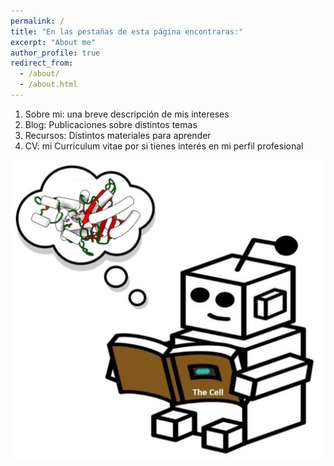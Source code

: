 ```yaml
---
permalink: /
title: "En las pestañas de esta página encontraras:"
excerpt: "About me"
author_profile: true
redirect_from: 
  - /about/
  - /about.html
---
```

1. Sobre mi: una breve descripción de mis intereses
2. Blog: Publicaciones sobre distintos temas
3. Recursos: Distintos materiales para aprender
4. CV: mi Curriculum vitae por si tienes interés en mi perfil profesional

![robot](/images/gama_robot_learning2.png)

